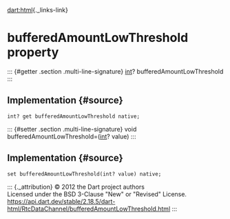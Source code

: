 [dart:html](../../dart-html/dart-html-library){._links-link}

bufferedAmountLowThreshold property
===================================

::: {#getter .section .multi-line-signature}
[int](../../dart-core/int-class)? bufferedAmountLowThreshold
:::

Implementation {#source}
--------------

``` {.language-dart data-language="dart"}
int? get bufferedAmountLowThreshold native;
```

::: {#setter .section .multi-line-signature}
void bufferedAmountLowThreshold=([int](../../dart-core/int-class)?
value)
:::

Implementation {#source}
--------------

``` {.language-dart data-language="dart"}
set bufferedAmountLowThreshold(int? value) native;
```

::: {._attribution}
© 2012 the Dart project authors\
Licensed under the BSD 3-Clause \"New\" or \"Revised\" License.\
<https://api.dart.dev/stable/2.18.5/dart-html/RtcDataChannel/bufferedAmountLowThreshold.html>
:::
